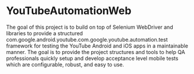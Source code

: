 # YouTubeAutomationWeb
The goal of this project is to build on top of Selenium WebDriver and libraries to provide a structured com.google.android.youtube.com.google.youtube.automation.test
        framework for testing the YouTube Android and iOS apps in a maintainable manner. The goal is to provide the
        project structures and tools to help QA professionals quickly setup and develop acceptance level mobile tests
        which are configurable, robust, and easy to use.
